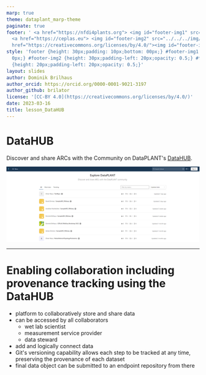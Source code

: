 ```yaml
---
marp: true
theme: dataplant_marp-theme
paginate: true
footer: ' <a href="https://nfdi4plants.org"> <img id="footer-img1" src="../../../img/_logos/DataPLANT/DataPLANT_logo_square_bg_transparent.svg"></a>
  <a href="https://ceplas.eu"> <img id="footer-img2" src="../../../img/_logos/CEPLAS/CEPLAS_Icon.jpeg"></a><a
  href="https://creativecommons.org/licenses/by/4.0/"><img id="footer-img3" src="../../../img/_logos/CreativeCommons/by.svg"></a> '
style: 'footer {height: 30px;padding: 10px;bottom: 00px;} #footer-img1 {height: 30px;padding-left:
  0px;} #footer-img2 {height: 30px;padding-left: 20px;opacity: 0.5;} #footer-img3
  {height: 20px;padding-left: 20px;opacity: 0.5;}'
layout: slides
author: Dominik Brilhaus
author_orcid: https://orcid.org/0000-0001-9021-3197
author_github: brilator
license: '[CC-BY 4.0](https://creativecommons.org/licenses/by/4.0/)'
date: 2023-03-16
title: lesson_DataHUB
---
```


# DataHUB

Discover and share ARCs with the Community on DataPLANT's [DataHUB](<https://git.nfdi4plants.org/>).

![](../../../img/DataHUB_LandingPage.png)


<!-- Source to slide(s) -->
<!-- ../../bricks/DataHUB-title.md -->


---

# Enabling collaboration including provenance tracking using the DataHUB <!-- fit -->

- platform to collaboratively store and share data
- can be accessed by all collaborators
  - wet lab scientist
  - measurement service provider
  - data steward
- add and logically connect data
- Git's versioning capability allows each step to be tracked at any time, preserving the provenance of each dataset
- final data object can be submitted to an endpoint repository from there

<!-- Source to slide(s) -->
<!-- ../../bricks/DataHUB-collaboration.md -->
